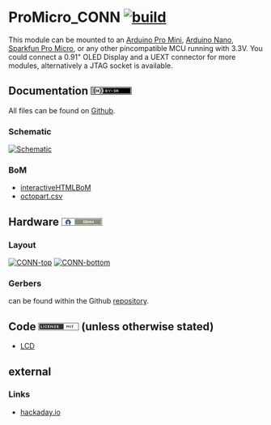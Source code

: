 # ProMicro_CONN [![build](https://github.com/nerdyscout/ProMicro/workflows/kicad-exports/badge.svg?branch=CONN)](CONN/actions?query=branch%3ACONN)
This module can be mounted to an [Arduino Pro Mini](https://www.sparkfun.com/products/11113), [Arduino Nano](https://store.arduino.cc/arduino-nano), [Sparkfun Pro Micro](https://www.sparkfun.com/products/12587), or any other pincompatible MCU running with 3.3V. You could connect a 0.91" OLED Display and a UEXT connector for more modules, alternatively a JTAG socket is available.

## Documentation [![CC BY-SA](../img/ccbysa.png)](docs/LICENSE.TXT)
All files can be found on [Github](https://github.com/nerdyscout/ProMicro/tree/master/CONN).

### Schematic
[![Schematic](docs/img/CONN-schematic.svg)](docs/CONN-schematic.pdf)

### BoM
  * [interactiveHTMLBoM](https://nerdyscout.github.io/ProMicro/CONN/docs/bom/CONN-ibom.html)
  * [octopart.csv](docs/bom/CONN-bom_octopart.csv)

## Hardware [![CERN OHL v1.2](../img/oshw.png)](LICENSE.TXT)
### Layout
<a href="docs/CONN-documentation.pdf"><img src="docs/img/CONN-top.svg" alt="CONN-top" width="40%"/></a>
<a href="docs/CONN-documentation.pdf"><img src="docs/img/CONN-bottom.svg" alt="CONN-bottom" width="40%"/></a>

### Gerbers
can be found within the Github [repository](gerbers).

## Code [![MIT](../img/mit.png)](examples/LICENSE.TXT) (unless otherwise stated)
  * [LCD](examples/LCD/LCD.ino)

## external
### Links
  * [hackaday.io](https://hackaday.io/project/171898-promicro)
